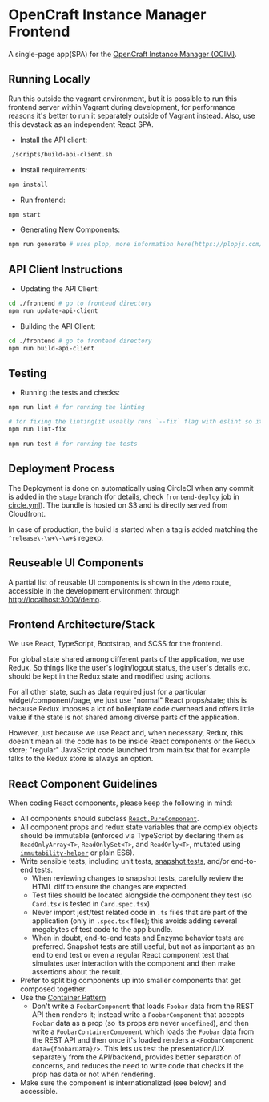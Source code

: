 # OpenCraft Instance Manager Frontend

A single-page app(SPA) for the [OpenCraft Instance Manager (OCIM)](https://github.com/open-craft/opencraft).

## Running Locally

Run this outside the vagrant environment, but it is possible to run this frontend server within Vagrant during
development, for performance reasons it's better to run it separately outside of Vagrant instead. Also, use this
devstack as an independent React SPA.

- Install the API client:

```bash
./scripts/build-api-client.sh
```

- Install requirements:

```bash
npm install
```

- Run frontend:

```bash
npm start
```

- Generating New Components:

```bash
npm run generate # uses plop, more information here(https://plopjs.com/)
```

## API Client Instructions

- Updating the API Client:

```bash
cd ./frontend # go to frontend directory
npm run update-api-client
```

- Building the API Client:

```bash
cd ./frontend # go to frontend directory
npm run build-api-client
```

## Testing

- Running the tests and checks:

```bash
npm run lint # for running the linting

# for fixing the linting(it usually runs `--fix` flag with eslint so it tries to correct as many issues as possible but still can fail)
npm run lint-fix 

npm run test # for running the tests
```

## Deployment Process

The Deployment is done on automatically using CircleCI when any commit is added in the `stage` 
branch (for details, check `frontend-deploy` job in [circle.yml](../circle.yml)). The bundle is
hosted on S3 and is directly served from Cloudfront.

In case of production, the build is started when a tag is added matching the `^release\-\w+\-\w+$` regexp.

## Reuseable UI Components

A partial list of reusable UI components is shown in the `/demo` route, accessible in the development environment through [http://localhost:3000/demo](http://localhost:3000/demo).

## Frontend Architecture/Stack

We use React, TypeScript, Bootstrap, and SCSS for the frontend.

For global state shared among different parts of the application, we use Redux. 
So things like the user's login/logout status, the user's details etc. should 
be kept in the Redux state and modified using actions.

For all other state, such as data required just for a particular 
widget/component/page, we just use "normal" React props/state; this is because 
Redux imposes a lot of boilerplate code overhead and offers little value if the 
state is not shared among diverse parts of the application.

However, just because we use React and, when necessary, Redux, this doesn't mean
all the code has to be inside React components or the Redux store; "regular" 
JavaScript code launched from main.tsx that for example talks to the Redux 
store is always an option. 

## React Component Guidelines

When coding React components, please keep the following in mind:

* All components should subclass [`React.PureComponent`](https://reactjs.org/docs/react-api.html#reactpurecomponent).
* All component props and redux state variables that are complex objects should be immutable (enforced via TypeScript by declaring them as `ReadOnlyArray<T>`, `ReadOnlySet<T>`, and `ReadOnly<T>`, mutated using [`immutability-helper`](https://github.com/kolodny/immutability-helper) or plain ES6).
* Write sensible tests, including unit tests, [snapshot tests](https://jestjs.io/docs/en/snapshot-testing), and/or end-to-end tests.
    - When reviewing changes to snapshot tests, carefully review the HTML diff to ensure the changes are expected.
    - Test files should be located alongside the component they test (so `Card.tsx` is tested in `Card.spec.tsx`)    
    - Never import jest/test related code in `.ts` files that are part of the application (only in `.spec.tsx` files); this avoids adding several megabytes of test code to the app bundle.
    - When in doubt, end-to-end tests and Enzyme behavior tests are preferred. Snapshot tests are still useful, but not as important as an end to end test or even a regular React component test that simulates user interaction with the component and then make assertions about the result.
* Prefer to split big components up into smaller components that get composed together.
* Use the [Container Pattern](https://medium.freecodecamp.org/react-superpowers-container-pattern-20d664bdae65)
    - Don't write a `FoobarComponent` that loads `Foobar` data from the REST API then renders it; instead write a `FoobarComponent` that accepts `Foobar` data as a prop (so its props are never `undefined`), and then write a `FoobarContainerComponent` which loads the `Foobar` data from the REST API and then once it's loaded renders a `<FoobarComponent data={foobarData}/>`. This lets us test the presentation/UX separately from the API/backend, provides better separation of concerns, and reduces the need to write code that checks if the prop has data or not when rendering.
* Make sure the component is internationalized (see below) and accessible.
